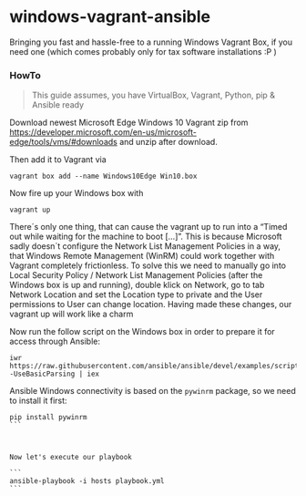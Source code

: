 # windows-vagrant-ansible
Bringing you fast and hassle-free to a running Windows Vagrant Box, if you need one (which comes probably only for tax software installations :P )


### HowTo

> This guide assumes, you have VirtualBox, Vagrant, Python, pip & Ansible ready 

Download newest Microsoft Edge Windows 10 Vagrant zip from https://developer.microsoft.com/en-us/microsoft-edge/tools/vms/#downloads and unzip after download.

Then add it to Vagrant via

```
vagrant box add --name Windows10Edge Win10.box
```

Now fire up your Windows box with

```
vagrant up
```

There´s only one thing, that can cause the vagrant up to run into a “Timed out while waiting for the machine to boot […]”. This is because Microsoft sadly doesn´t configure the Network List Management Policies in a way, that Windows Remote Management (WinRM) could work together with Vagrant completely frictionless. To solve this we need to manually go into Local Security Policy / Network List Management Policies (after the Windows box is up and running), double klick on Network, go to tab Network Location and set the Location type to private and the User permissions to User can change location. Having made these changes, our vagrant up will work like a charm 

Now run the follow script on the Windows box in order to prepare it for access through Ansible:

```
iwr https://raw.githubusercontent.com/ansible/ansible/devel/examples/scripts/ConfigureRemotingForAnsible.ps1 -UseBasicParsing | iex
```



Ansible Windows connectivity is based on the `pywinrm` package, so we need to install it first:

````
pip install pywinrm
```



Now let's execute our playbook

``` 
ansible-playbook -i hosts playbook.yml
```